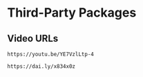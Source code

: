 # Third-Party Packages

## Video URLs

```
https://youtu.be/YE7VzlLtp-4

https://dai.ly/x834x0z
```
